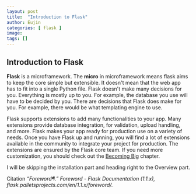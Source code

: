 ```yaml
---
layout: post
title:  "Introduction to Flask"
author: Eujin
categories: [ flask ]
image: 
tags: []
---
```


## Introduction to Flask
**Flask** is a microframework. The **micro** in microframework means flask aims to keep the core simple but extensible. It doesn't mean that the web app has to fit into a single Python file. Flask doesn't make many decisions for you. Everything is mostly up to you. For example, the database you use will have to be decided by you. There are decisions that Flask does make for you. For example, there would be what templating engine to use. 

Flask supports extensions to add many functionalities to your app. Many extensions provide database integration, for validation, upload handling, and more. Flask makes your app ready for production use on a variety of needs. Once you have Flask up and running, you will find a lot of extensions available in the community to integrate your project for production. The extensions are ensured by the Flask core team. If you need more customization, you should check out the [Becoming Big](https://flask.palletsprojects.com/en/1.1.x/becomingbig/#becomingbig) chapter. 

I will be skipping the installation part and heading right to the Overview part.

Citation
*“Foreword¶.” _Foreword - Flask Documentation (1.1.x)_, flask.palletsprojects.com/en/1.1.x/foreword/.*
